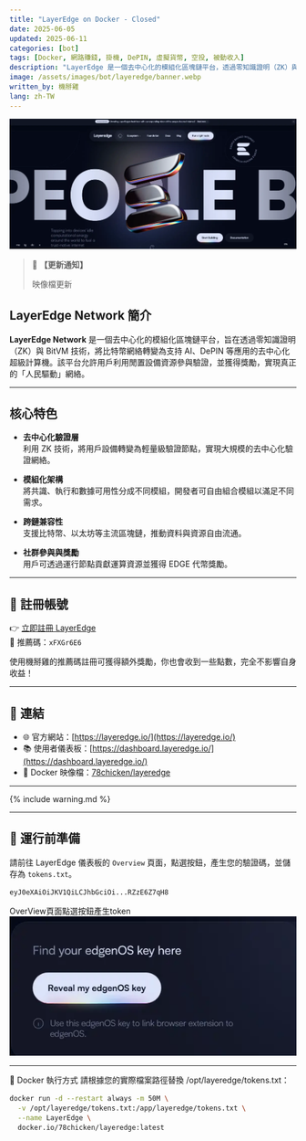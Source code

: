 ```yaml
---
title: "LayerEdge on Docker - Closed"
date: 2025-06-05
updated: 2025-06-11
categories: [bot]
tags: [Docker, 網路賺錢, 掛機, DePIN, 虛擬貨幣, 空投, 被動收入]
description: "LayerEdge 是一個去中心化的模組化區塊鏈平台，透過零知識證明（ZK）與 BitVM 技術，將比特幣網絡轉變為支持 AI、DePIN 等應用的去中心化超級計算機。"
image: /assets/images/bot/layeredge/banner.webp
written_by: 機掰雞
lang: zh-TW
---
```


![LayerEdge 封面圖](/assets/images/bot/layeredge/banner.webp)
> 📢 **【更新通知】**
>
> 映像檔更新

## LayerEdge Network 簡介

**LayerEdge Network** 是一個去中心化的模組化區塊鏈平台，旨在透過零知識證明（ZK）與 BitVM 技術，將比特幣網絡轉變為支持 AI、DePIN 等應用的去中心化超級計算機。該平台允許用戶利用閒置設備資源參與驗證，並獲得獎勵，實現真正的「人民驅動」網絡。

---

## 核心特色

- **去中心化驗證層**  
  利用 ZK 技術，將用戶設備轉變為輕量級驗證節點，實現大規模的去中心化驗證網絡。

- **模組化架構**  
  將共識、執行和數據可用性分成不同模組，開發者可自由組合模組以滿足不同需求。

- **跨鏈兼容性**  
  支援比特幣、以太坊等主流區塊鏈，推動資料與資源自由流通。

- **社群參與與獎勵**  
  用戶可透過運行節點貢獻運算資源並獲得 EDGE 代幣獎勵。

---

## 📝 註冊帳號

👉 [立即註冊 LayerEdge](https://dashboard.layeredge.io/?ref=xFXGr6E6)  
🎉 推薦碼：`xFXGr6E6`

使用機掰雞的推薦碼註冊可獲得額外獎勵，你也會收到一些點數，完全不影響自身收益！

---

## 🔗 連結

- 🌐 官方網站：[https://layeredge.io/](https://layeredge.io/)
- 📚 使用者儀表板：[https://dashboard.layeredge.io/](https://dashboard.layeredge.io/)
- 🐳 Docker 映像檔：[78chicken/layeredge](https://hub.docker.com/r/78chicken/layeredge)

---

{% include warning.md %}

---

## 📁 運行前準備

請前往 LayerEdge 儀表板的 `Overview` 頁面，點選按鈕，產生您的驗證碼，並儲存為 `tokens.txt`。

```txt
eyJ0eXAiOiJKV1QiLCJhbGciOi...RZzE6Z7qH8
```
OverView頁面點選按鈕產生token
![LayerEdge 封面圖](/assets/images/bot/layeredge/img_1.webp)

---

🐳 Docker 執行方式
請根據您的實際檔案路徑替換 /opt/layeredge/tokens.txt：

```bash
docker run -d --restart always -m 50M \
  -v /opt/layeredge/tokens.txt:/app/layeredge/tokens.txt \
  --name LayerEdge \
  docker.io/78chicken/layeredge:latest
```
